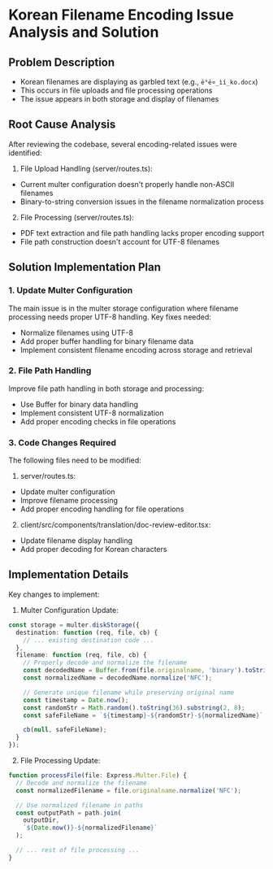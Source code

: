 # Korean Filename Encoding Issue Analysis and Solution

## Problem Description
- Korean filenames are displaying as garbled text (e.g., `ë°ë¤_ìí_ko.docx`)
- This occurs in file uploads and file processing operations
- The issue appears in both storage and display of filenames

## Root Cause Analysis

After reviewing the codebase, several encoding-related issues were identified:

1. File Upload Handling (server/routes.ts):
- Current multer configuration doesn't properly handle non-ASCII filenames
- Binary-to-string conversion issues in the filename normalization process

2. File Processing (server/routes.ts):
- PDF text extraction and file path handling lacks proper encoding support
- File path construction doesn't account for UTF-8 filenames

## Solution Implementation Plan

### 1. Update Multer Configuration

The main issue is in the multer storage configuration where filename processing needs proper UTF-8 handling. Key fixes needed:

- Normalize filenames using UTF-8
- Add proper buffer handling for binary filename data
- Implement consistent filename encoding across storage and retrieval

### 2. File Path Handling

Improve file path handling in both storage and processing:

- Use Buffer for binary data handling
- Implement consistent UTF-8 normalization
- Add proper encoding checks in file operations

### 3. Code Changes Required

The following files need to be modified:

1. server/routes.ts:
- Update multer configuration
- Improve filename processing
- Add proper encoding handling for file operations

2. client/src/components/translation/doc-review-editor.tsx:
- Update filename display handling
- Add proper decoding for Korean characters

## Implementation Details

Key changes to implement:

1. Multer Configuration Update:
```typescript
const storage = multer.diskStorage({
  destination: function (req, file, cb) {
    // ... existing destination code ...
  },
  filename: function (req, file, cb) {
    // Properly decode and normalize the filename
    const decodedName = Buffer.from(file.originalname, 'binary').toString('utf8');
    const normalizedName = decodedName.normalize('NFC');

    // Generate unique filename while preserving original name
    const timestamp = Date.now();
    const randomStr = Math.random().toString(36).substring(2, 8);
    const safeFileName = `${timestamp}-${randomStr}-${normalizedName}`;

    cb(null, safeFileName);
  }
});
```

2. File Processing Update:
```typescript
function processFile(file: Express.Multer.File) {
  // Decode and normalize the filename
  const normalizedFilename = file.originalname.normalize('NFC');

  // Use normalized filename in paths
  const outputPath = path.join(
    outputDir,
    `${Date.now()}-${normalizedFilename}`
  );

  // ... rest of file processing ...
}